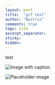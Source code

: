 ```yaml
---
layout: post
title:  "gif test"
author: "Nostrss"
comments: true
tags: site
excerpt_separator: 
sticky: 
hidden: 
---
```

test

![Image with caption](./assets/image/auto_rename_tag "Auto Rename Tag")

![Placeholder image](./assets/image/auto_rename_tag "Auto Rename Tag")